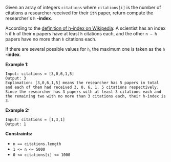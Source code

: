 Given an array of integers `citations` where `citations[i]` is the number of
citations a researcher received for their `ith` paper, return compute the
researcher's `h` **-index**.

According to the [definition of h-index on
Wikipedia](https://en.wikipedia.org/wiki/H-index): A scientist has an index
`h` if `h` of their `n` papers have at least `h` citations each, and the other
`n − h` papers have no more than `h` citations each.

If there are several possible values for `h`, the maximum one is taken as the
`h` **-index**.



**Example 1:**

    
    
    Input: citations = [3,0,6,1,5]
    Output: 3
    Explanation: [3,0,6,1,5] means the researcher has 5 papers in total and each of them had received 3, 0, 6, 1, 5 citations respectively.
    Since the researcher has 3 papers with at least 3 citations each and the remaining two with no more than 3 citations each, their h-index is 3.
    

**Example 2:**

    
    
    Input: citations = [1,3,1]
    Output: 1
    



**Constraints:**

  * `n == citations.length`
  * `1 <= n <= 5000`
  * `0 <= citations[i] <= 1000`


